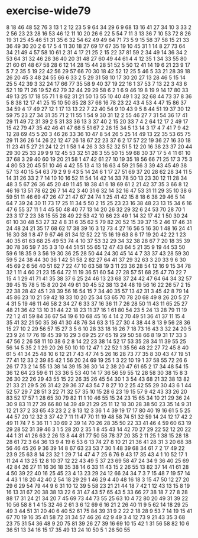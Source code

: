 # exercise-wide79
8
18
46
48
52
76
3
13
1
2
12
23
5
9
64
34
29
6
9
68
13
16
41
27
34
10
3
33
2
2
56
23
23
28
16
53
46
12
11
10
20
26
6
22
5
54
7
11
3
13
36
7
10
53
72
8
26
19
31
25
45
46
51
31
35
6
32
54
62
49
49
64
71
73
5
9
15
58
37
58
15
21
33
36
49
30
20
2
6
17
5
4
11
30
18
27
69
17
67
35
19
10
45
31
1
14
8
27
73
64
34
21
49
4
57
58
10
61
2
31
4
17
21
25
2
15
22
37
81
59
2
34
49
14
36
34
2
53
64
31
32
46
28
36
40
20
31
48
27
60
49
44
61
4
4
12
35
1
34
33
55
80
21
60
61
48
67
58
28
6
12
14
28
15
44
28
51
52
5
50
12
41
14
19
6
21
23
9
17
5
7
2
35
5
19
22
42
56
29
57
66
70
30
18
42
52
12
25
5
46
5
33
21
28
39
18
26
20
45
3
48
24
55
66
6
33
2
5
29
31
58
10
17
30
20
27
13
28
46
5
15
14
25
5
42
39
3
32
24
17
66
77
35
58
9
40
37
19
22
16
1
37
53
7
13
22
3
43
6
52
1
19
71
26
19
52
62
79
32
44
29
29
58
6
2
1
6
9
46
19
8
19
9
14
17
80
33
49
13
25
17
18
55
71
1
8
62
31
21
50
13
55
10
40
49
1
32
32
68
44
73
37
8
36
5
8
38
12
17
41
25
15
10
50
85
28
37
66
16
78
23
22
43
4
53
4
47
15
86
37
34
59
4
17
49
27
12
1
17
13
13
22
7
22
40
54
9
10
43
9
5
8
44
51
19
37
30
12
59
75
23
27
34
31
35
71
2
11
55
1
54
9
30
31
12
2
55
46
27
7
31
54
36
17
41
29
11
49
72
31
39
2
5
31
33
36
13
3
37
40
2
15
20
33
7
4
2
64
12
17
2
49
17
15
42
79
47
35
42
46
41
47
68
5
51
67
2
26
15
34
5
13
14
3
17
4
7
41
7
9
42
12
28
69
45
5
20
3
46
26
33
36
10
47
8
54
26
5
25
14
49
13
22
35
53
65
75
29
11
36
26
14
26
22
12
47
26
18
67
22
23
37
6
2
17
57
22
19
36
27
16
30
18
11
23
41
5
27
21
24
12
21
1
58
1
4
26
3
33
52
32
51
5
12
20
16
38
23
37
20
44
29
30
25
33
29
9
9
12
45
53
32
51
26
3
55
50
15
59
68
30
37
17
5
4
11
61
10
37
68
3
29
40
60
19
20
21
58
1
47
42
61
27
10
19
35
18
56
66
71
25
17
3
75
3
4
80
53
20
45
51
10
46
4
42
55
13
4
13
16
63
4
59
21
56
3
39
43
45
49
38
57
13
40
15
54
63
79
2
9
9
43
5
14
24
6
1
17
27
51
69
37
20
28
62
28
34
11
5
14
31
26
33
2
7
14
10
10
16
52
11
54
14
42
14
33
78
50
13
23
30
12
11
28
34
48
3
5
67
26
36
45
20
49
11
45
18
38
41
6
18
69
61
2
21
42
37
35
3
66
8
12
46
16
13
51
78
62
26
7
14
42
3
40
31
6
32
14
32
16
47
53
31
11
29
35
10
38
6
59
51
11
46
69
47
26
47
21
47
67
24
74
1
25
41
42
15
8
18
6
38
29
46
5
14
64
7
39
24
30
11
73
17
25
11
34
5
50
2
15
25
23
23
16
38
48
23
13
15
34
6
16
47
6
55
37
11
1
4
45
50
48
40
77
13
14
20
26
32
29
32
6
24
53
70
28
70
1
23
3
17
2
23
38
15
55
28
49
22
53
42
10
66
23
49
1
14
32
17
42
1
50
30
24
61
10
30
48
53
27
32
4
8
31
6
35
62
5
79
82
20
52
15
39
37
15
2
46
17
46
31
24
48
24
21
35
17
68
62
17
38
39
16
3
12
73
4
27
16
56
5
16
30
1
48
16
24
41
16
30
38
1
8
47
9
67
46
81
34
12
52
22
15
16
19
63
8
6
17
19
20
42
22
1
23
40
35
61
63
68
25
49
53
74
4
10
37
53
32
29
34
32
38
28
67
7
20
18
35
39
30
78
36
59
7
35
3
3
10
44
51
51
55
65
12
47
43
64
5
21
35
9
19
44
53
50
59
6
18
35
9
3
56
19
30
36
25
28
50
44
24
30
45
14
4
7
33
37
43
28
59
30
59
5
24
38
44
30
36
1
42
51
58
2
82
27
64
41
37
29
32
63
3
20
33
9
6
30
45
69
2
6
56
40
51
62
7
22
47
10
63
58
19
3
11
23
36
28
54
12
16
9
15
34
78
32
1
11
4
60
21
23
15
64
72
11
19
36
51
60
54
27
28
57
51
68
25
47
70
22
7
15
4
1
29
41
71
41
35
38
37
6
25
24
46
13
23
68
37
24
42
47
64
64
34
32
57
39
45
15
78
5
15
8
20
24
49
61
30
45
52
38
13
24
48
19
56
16
22
26
57
2
15
22
38
28
42
45
1
28
39
56
16
54
15
7
34
40
35
57
13
42
31
3
45
42
8
79
14
45
86
23
10
21
59
42
18
33
10
20
25
34
53
65
70
78
20
68
49
8
26
20
5
27
4
31
5
19
46
11
46
58
2
34
27
6
33
37
16
36
11
7
26
28
50
11
43
11
65
25
27
48
21
36
42
13
10
31
44
22
18
23
11
37
16
1
61
80
54
23
5
24
13
28
79
11
19
72
1
2
41
59
84
36
67
54
19
6
10
68
45
16
4
14
2
70
49
51
36
41
37
11
15
4
35
41
32
21
50
35
36
41
30
48
76
34
63
3
15
27
30
4
38
44
8
13
9
56
28
36
15
27
10
2
29
56
57
15
27
3
5
6
10
28
33
18
16
26
7
18
73
16
43
3
32
24
20
5
23
9
24
17
76
19
45
39
16
29
3
69
25
27
65
19
29
50
58
66
8
19
31
17
33
3
47
56
2
26
58
11
10
38
6
2
8
14
22
23
38
14
52
17
53
35
28
34
11
39
55
25
56
14
5
35
2
1
29
20
26
50
10
10
12
47
1
22
52
1
35
56
48
22
27
72
45
8
40
61
5
41
34
25
48
10
6
12
21
7
43
47
74
5
26
16
28
73
77
35
8
30
43
47
19
51
77
41
12
33
2
39
85
42
1
56
20
24
69
19
25
1
3
22
10
19
1
37
58
55
72
26
6
26
17
73
2
14
55
13
38
14
39
15
36
30
14
2
38
20
47
61
65
2
17
34
48
54
15
36
12
64
23
59
6
11
33
36
5
53
40
14
17
36
56
59
55
12
28
58
30
38
15
8
3
26
30
22
26
29
43
55
15
22
26
35
26
45
54
30
1
3
54
43
68
21
32
38
13
82
21
33
21
29
5
26
31
42
29
36
37
43
54
7
8
27
10
2
25
42
55
29
30
43
6
1
44
52
57
29
7
28
51
3
22
71
32
57
35
10
15
28
6
23
19
15
57
9
42
43
33
26
20
83
52
17
57
1
28
65
30
79
82
11
1
10
46
55
15
24
23
15
65
34
10
21
29
36
24
30
9
83
11
27
39
66
80
14
39
49
21
29
25
11
12
18
30
28
38
50
23
35
14
9
31
12
21
37
2
33
65
43
23
2
2
8
13
12
3
36
1
4
39
19
17
17
80
40
19
16
61
5
5
25
44
57
20
12
32
3
37
42
7
11
11
47
70
11
19
48
58
74
51
32
59
14
24
12
17
42
2
49
11
74
7
5
36
11
1
30
69
2
39
14
70
26
28
35
50
22
33
41
46
4
59
60
63
19
29
28
52
31
39
46
3
1
5
28
20
2
35
1
8
45
43
14
42
70
27
29
22
52
12
20
22
44
1
31
41
26
63
2
26
13
8
44
81
77
50
58
78
37
20
35
2
11
25
1
38
15
28
18
28
61
72
3
64
36
13
9
4
19
6
53
6
13
74
27
8
10
21
21
36
41
28
31
3
20
68
38
56
46
45
26
9
36
39
14
8
67
63
23
53
7
30
1
48
39
68
34
61
7
2
17
49
22
23
9
25
63
8
14
23
32
1
29
7
14
47
4
7
25
6
76
9
43
17
35
43
4
1
10
52
17
1
11
24
4
13
25
12
8
10
37
12
22
43
49
5
37
23
69
58
47
24
34
9
36
40
25
69
42
84
26
27
11
16
36
18
35
38
14
6
33
11
43
15
2
26
55
13
82
37
14
41
61
28
4
50
39
22
40
16
25
45
23
4
13
23
29
24
12
66
24
34
7
3
7
15
48
7
19
57
14
4
43
1
18
20
42
40
2
54
18
29
29
1
46
29
4
40
48
16
18
3
15
47
50
12
27
20
29
6
29
54
79
44
9
6
31
10
12
39
5
58
23
21
21
44
18
7
42
1
12
43
13
15
8
19
16
13
31
67
20
38
38
13
22
6
31
47
43
57
65
43
5
33
66
27
38
18
7
27
8
28
88
17
31
24
21
34
20
7
45
69
73
44
73
55
25
63
10
4
72
80
20
49
31
39
22
10
56
58
8
1
4
15
32
46
2
61
3
6
12
69
6
16
21
2
26
40
11
9
5
62
14
18
29
25
49
3
44
51
31
20
40
6
40
52
61
75
84
39
31
9
2
22
2
18
28
9
53
7
14
19
15
41
67
70
19
16
35
41
58
72
31
34
57
46
26
42
9
49
3
4
12
73
9
21
43
35
3
68
23
75
31
54
36
48
9
20
75
81
39
26
27
39
16
69
10
15
42
1
31
56
58
82
10
6
36
51
13
34
16
15
17
35
49
13
24
10
50
5
1
26
50
55
